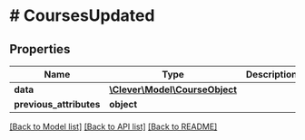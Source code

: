 # # CoursesUpdated

## Properties

Name | Type | Description | Notes
------------ | ------------- | ------------- | -------------
**data** | [**\Clever\Model\CourseObject**](CourseObject.md) |  | [optional]
**previous_attributes** | **object** |  | [optional]

[[Back to Model list]](../../README.md#models) [[Back to API list]](../../README.md#endpoints) [[Back to README]](../../README.md)
